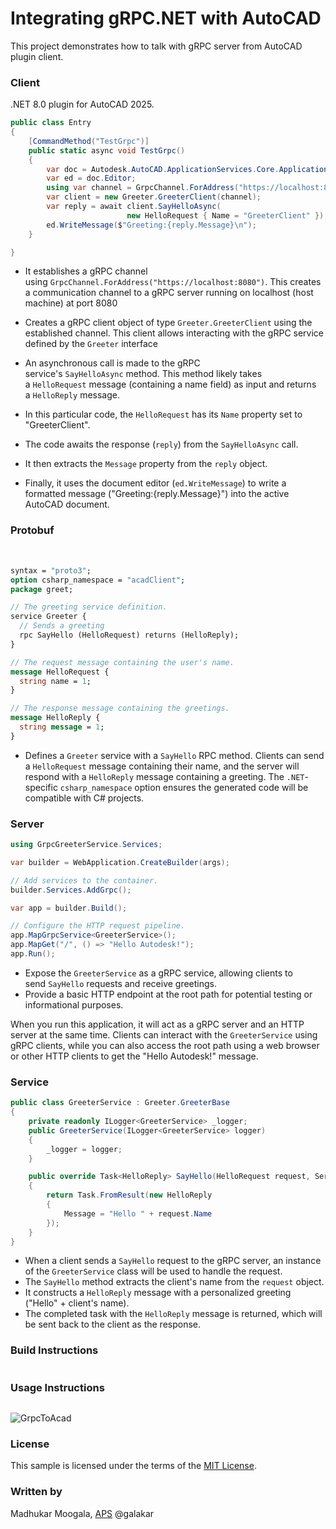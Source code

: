# Integrating gRPC.NET with AutoCAD

This project demonstrates how to talk with gRPC server from AutoCAD plugin client.



### Client

.NET 8.0 plugin for AutoCAD 2025.

```csharp
public class Entry
{
    [CommandMethod("TestGrpc")]
    public static async void TestGrpc()
    {
        var doc = Autodesk.AutoCAD.ApplicationServices.Core.Application.DocumentManager.MdiActiveDocument ?? throw new NullReferenceException("no active document");
        var ed = doc.Editor;
        using var channel = GrpcChannel.ForAddress("https://localhost:8080");
        var client = new Greeter.GreeterClient(channel);
        var reply = await client.SayHelloAsync(
                          new HelloRequest { Name = "GreeterClient" });
        ed.WriteMessage($"Greeting:{reply.Message}\n");
    }

}
```

- It establishes a gRPC channel using `GrpcChannel.ForAddress("https://localhost:8080")`. This creates a communication channel to a gRPC server running on localhost (host machine) at port 8080

- Creates a gRPC client object of type `Greeter.GreeterClient` using the established channel. This client allows interacting with the gRPC service defined by the `Greeter` interface

- An asynchronous call is made to the gRPC service's `SayHelloAsync` method. This method likely takes a `HelloRequest` message (containing a name field) as input and returns a `HelloReply` message.

- In this particular code, the `HelloRequest` has its `Name` property set to "GreeterClient".

- The code awaits the response (`reply`) from the `SayHelloAsync` call.
- It then extracts the `Message` property  from the `reply` object.
- Finally, it uses the document editor (`ed.WriteMessage`) to write a formatted message ("Greeting:{reply.Message}") into the active AutoCAD document.

### Protobuf

    

```protobuf
syntax = "proto3";
option csharp_namespace = "acadClient";
package greet;

// The greeting service definition.
service Greeter {
  // Sends a greeting
  rpc SayHello (HelloRequest) returns (HelloReply);
}

// The request message containing the user's name.
message HelloRequest {
  string name = 1;
}

// The response message containing the greetings.
message HelloReply {
  string message = 1;
}
```

- Defines a `Greeter` service with a `SayHello` RPC method. Clients can send a `HelloRequest` message containing their name, and the server will respond with a `HelloReply` message containing a greeting. The `.NET`-specific `csharp_namespace` option ensures the generated code will be compatible with C# projects.

### Server

```csharp
using GrpcGreeterService.Services;

var builder = WebApplication.CreateBuilder(args);

// Add services to the container.
builder.Services.AddGrpc();

var app = builder.Build();

// Configure the HTTP request pipeline.
app.MapGrpcService<GreeterService>();
app.MapGet("/", () => "Hello Autodesk!");
app.Run();

```

- Expose the `GreeterService` as a gRPC service, allowing clients to send `SayHello` requests and receive greetings.
- Provide a basic HTTP endpoint at the root path for potential testing or informational purposes.

When you run this application, it will act as a gRPC server and an HTTP server at the same time. Clients can interact with the `GreeterService` using gRPC clients, while you can also access the root path using a web browser or other HTTP clients to get the "Hello Autodesk!" message.



### Service

```csharp
public class GreeterService : Greeter.GreeterBase
{
    private readonly ILogger<GreeterService> _logger;
    public GreeterService(ILogger<GreeterService> logger)
    {
        _logger = logger;
    }

    public override Task<HelloReply> SayHello(HelloRequest request, ServerCallContext context)
    {
        return Task.FromResult(new HelloReply
        {
            Message = "Hello " + request.Name
        });
    }
}
```



- When a client sends a `SayHello` request to the gRPC server, an instance of the `GreeterService` class will be used to handle the request.
- The `SayHello` method extracts the client's name from the `request` object.
- It constructs a `HelloReply` message with a personalized greeting ("Hello" + client's name).
- The completed task with the `HelloReply` message is returned, which will be sent back to the client as the response.

### Build Instructions

```bash

```

### Usage Instructions

```bash

```

![GrpcToAcad](https://github.com/MadhukarMoogala/GrpcToAcad/assets/6602398/e8bf0699-0c4d-4a3d-973a-506e420a594f)


### License



This sample is licensed under the terms of the [MIT License](http://opensource.org/licenses/MIT).

### Written by

Madhukar Moogala, [APS](http://aps.autodesk.com/) @galakar


